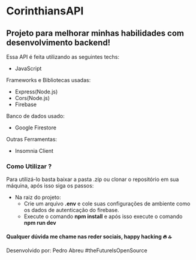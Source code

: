 # CorinthiansAPI

## Projeto para melhorar minhas habilidades com desenvolvimento backend! ##



Essa API é feita utilizando as seguintes techs:

- JavaScript

Frameworks e Bibliotecas usadas:

- Express(Node.js)
- Cors(Node.js)
- Firebase

Banco de dados usado:

 - Google Firestore

Outras Ferramentas:
 
 - Insomnia Client

### Como Utilizar ? ### 

Para utilizá-lo basta baixar a pasta .zip ou clonar o repositório em sua máquina, após isso siga os passos:

 - Na raiz do projeto:
   - Crie um arquivo __.env__ e cole suas configurações de ambiente como os dados de autenticação do firebase.
   - Execute o comando __npm install__ e após isso execute o comando __npm run dev__

#### Qualquer dúvida me chame nas  reder sociais, happy hacking :fire: :top: ####




Desenvolvido por: Pedro Abreu #theFutureIsOpenSource

